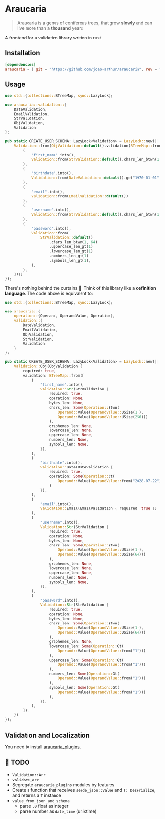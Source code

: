 # Araucaria

> Araucaria is a genus of coniferous trees, that grow **slowly** and can live
> more than a **thousand** years

A frontend for a validation library written in rust.

## Installation

```toml
[dependencies]
araucaria = { git = "https://github.com/joao-arthur/araucaria", rev = "0cc2ef2758917372094cf060babf2024f18ce4e9" }
```

## Usage

```rust
use std::{collections::BTreeMap, sync::LazyLock};

use araucaria::validation::{
    DateValidation,
    EmailValidation,
    StrValidation,
    ObjValidation,
    Validation
};

pub static CREATE_USER_SCHEMA: LazyLock<Validation> = LazyLock::new(|| {
    Validation::from(ObjValidation::default().validation(BTreeMap::from([
        (
            "first_name".into(),
            Validation::from(StrValidation::default().chars_len_btwn(1, 256))
        ),
        (
            "birthdate".into(),
            Validation::from(DateValidation::default().ge("1970-01-01".into()))
        ),
        (
            "email".into(),
            Validation::from(EmailValidation::default())
        ),
        (
            "username".into(),
            Validation::from(StrValidation::default().chars_len_btwn(1, 64))
        ),
        (
            "password".into(),
            Validation::from(
                StrValidation::default()
                    .chars_len_btwn(1, 64)
                    .uppercase_len_gt(1)
                    .lowercase_len_gt(1)
                    .numbers_len_gt(1)
                    .symbols_len_gt(1),
            ),
        ),
    ])))
});
```

There's nothing behind the curtains 🙂. Think of this library like a
**definition language**. The code above is equivalent to:

```rust
use std::{collections::BTreeMap, sync::LazyLock};

use araucaria::{
    operation::{Operand, OperandValue, Operation},
    validation::{
        DateValidation,
        EmailValidation,
        ObjValidation,
        StrValidation,
        Validation
    }
};

pub static CREATE_USER_SCHEMA: LazyLock<Validation> = LazyLock::new(|| {
    Validation::Obj(ObjValidation {
        required: true,
        validation: BTreeMap::from([
            (
                "first_name".into(),
                Validation::Str(StrValidation {
                    required: true,
                    operation: None,
                    bytes_len: None,
                    chars_len: Some(Operation::Btwn(
                        Operand::Value(OperandValue::USize(1)),
                        Operand::Value(OperandValue::USize(256)))
                    ),
                    graphemes_len: None,
                    lowercase_len: None,
                    uppercase_len: None,
                    numbers_len: None,
                    symbols_len: None,
                }),
            ),
            (
                "birthdate".into(),
                Validation::Date(DateValidation {
                    required: true,
                    operation: Some(Operation::Gt(
                        Operand::Value(OperandValue::from("2028-07-22")))
                    )
                }),
            ),
            (
                "email".into(),
                Validation::Email(EmailValidation { required: true })
            ),
            (
                "username".into(),
                Validation::Str(StrValidation {
                    required: true,
                    operation: None,
                    bytes_len: None,
                    chars_len: Some(Operation::Btwn(
                        Operand::Value(OperandValue::USize(1)),
                        Operand::Value(OperandValue::USize(64)))
                    ),
                    graphemes_len: None,
                    lowercase_len: None,
                    uppercase_len: None,
                    numbers_len: None,
                    symbols_len: None,
                }),
            ),
            (
                "password".into(),
                Validation::Str(StrValidation {
                    required: true,
                    operation: None,
                    bytes_len: None,
                    chars_len: Some(Operation::Btwn(
                        Operand::Value(OperandValue::USize(1)),
                        Operand::Value(OperandValue::USize(64)))
                    ),
                    graphemes_len: None,
                    lowercase_len: Some(Operation::Gt(
                        Operand::Value(OperandValue::from("1")))
                    ),
                    uppercase_len: Some(Operation::Gt(
                        Operand::Value(OperandValue::from("1")))
                    ),
                    numbers_len: Some(Operation::Gt(
                        Operand::Value(OperandValue::from("1")))
                    ),
                    symbols_len: Some(Operation::Gt(
                        Operand::Value(OperandValue::from("1")))
                    ),
                }),
            ),
        ]),
    })
});
```

## Validation and Localization

You need to install [araucaria_plugins](https://github.com/joao-arthur/araucaria_plugins).

## 🚧 TODO

- `Validation::Arr`
- `validate_arr`
- Segregate `araucaria_plugins` modules by features
- Create a function that receives `serde_json::Value` and `T: Deserialize`, and
  returns a `T` instance
- `value_from_json_and_schema`
  - parse `.0` float as integer
  - parse number as `date_time` (unixtime)
